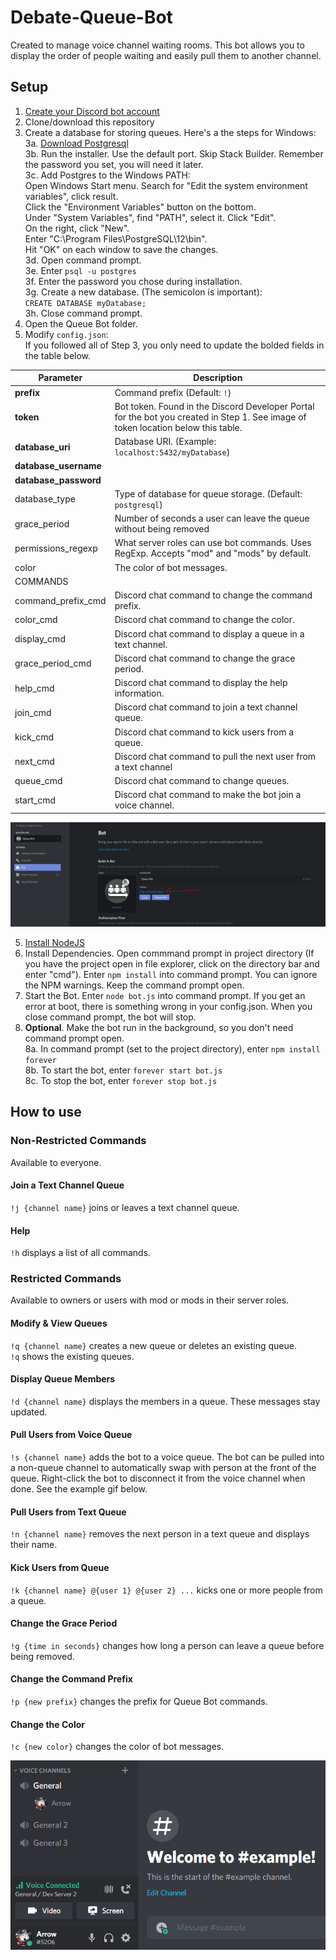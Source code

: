 # Debate-Queue-Bot
Created to manage voice channel waiting rooms. This bot allows you to display the order of people waiting and easily pull them to another channel.  

## Setup
1. [Create your Discord bot account](https://discordpy.readthedocs.io/en/latest/discord.html)  
2. Clone/download this repository  
3. Create a database for storing queues. Here's a the steps for Windows:  
	3a. [Download Postgresql](https://www.enterprisedb.com/downloads/postgres-postgresql-downloads)  
	3b. Run the installer. Use the default port. Skip Stack Builder. Remember the password you set, you will need it later.  
	3c. Add Postgres to the Windows PATH:  
		Open Windows Start menu. Search for "Edit the system environment variables", click result.  
		Click the "Environment Variables" button on the bottom.  
		Under "System Variables", find "PATH", select it. Click "Edit".  
		On the right, click "New".  
		Enter "C:\Program Files\PostgreSQL\12\bin".  
		Hit "OK" on each window to save the changes.  
	3d. Open command prompt.  
	3e. Enter `psql -u postgres`  
	3f. Enter the password you chose during installation.   
	3g. Create a new database. (The semicolon is important):  
		`CREATE DATABASE myDatabase;`  
	3h. Close command prompt.  
4. Open the Queue Bot folder.  
5. Modify `config.json`:  
	If you followed all of Step 3, you only need to update the bolded fields in the table below.

| Parameter             | Description                                                                                                                       |
|-----------------------|-----------------------------------------------------------------------------------------------------------------------------------|
| **prefix**            | Command prefix (Default: `!`)                                                                                                     |
| **token**             | Bot token. Found in the Discord Developer Portal for the bot you created in Step 1. See image of token location below this table. |
| **database_uri**      | Database URI. (Example: `localhost:5432/myDatabase`)						       							                        |
| **database_username** |                                                                                                                                   |
| **database_password** |                                                                                                                                   |
| database_type         | Type of database for queue storage. (Default: `postgresql`)                                                                       |
| grace_period          | Number of seconds a user can leave the queue without being removed                                                                |
| permissions_regexp    | What server roles can use bot commands. Uses RegExp. Accepts "mod" and "mods" by default.                                         |
| color                 | The color of bot messages.                                                                                                        |
| COMMANDS              |                                                                                                                                   |
| command_prefix_cmd    | Discord chat command to change the command prefix.                                                                                |
| color_cmd             | Discord chat command to change the color.                                                                                         |
| display_cmd           | Discord chat command to display a queue in a text channel.                                                                        |
| grace_period_cmd      | Discord chat command to change the grace period.                                                                                  |
| help_cmd              | Discord chat command to display the help information.                                                                             |
| join_cmd              | Discord chat command to join a text channel queue.                                                                                |
| kick_cmd              | Discord chat command to kick users from a queue.                                                                                  |
| next_cmd              | Discord chat command to pull the next user from a text channel                                                                    |
| queue_cmd             | Discord chat command to change queues.                                                                                            |
| start_cmd             | Discord chat command to make the bot join a voice channel.                                                                        |

![Token Location](docs/token_location.PNG)  

5. [Install NodeJS](https://discordjs.guide/preparations/#installing-node-js)  
6. Install Dependencies. Open commmand prompt in project directory (If you have the project open in file explorer, click on the directory bar and enter "cmd"). Enter `npm install` into command prompt. You can ignore the NPM warnings. Keep the command prompt open.
7. Start the Bot. Enter `node bot.js` into command prompt. If you get an error at boot, there is something wrong in your config.json. When you close command prompt, the bot will stop.  
8. **Optional**. Make the bot run in the background, so you don't need command prompt open.  
	8a. In command prompt (set to the project directory), enter `npm install forever`  
	8b. To start the bot, enter `forever start bot.js`  
	8c. To stop the bot, enter `forever stop bot.js`  
  
## How to use  
### Non-Restricted Commands  
Available to everyone.  
#### Join a Text Channel Queue 
`!j {channel name}` joins or leaves a text channel queue.   
#### Help  
`!h` displays a list of all commands.  

### Restricted Commands  
Available to owners or users with mod or mods in their server roles.  
#### Modify & View Queues  
`!q {channel name}` creates a new queue or deletes an existing queue.  
`!q` shows the existing queues.  
#### Display Queue Members  
`!d {channel name}` displays the members in a queue. These messages stay updated.  
#### Pull Users from Voice Queue  
`!s {channel name}` adds the bot to a voice queue. The bot can be pulled into a non-queue channel to automatically swap with person at the front of the queue. Right-click the bot to disconnect it from the voice channel when done. See the example gif below.  
#### Pull Users from Text Queue  
`!n {channel name}` removes the next person in a text queue and displays their name.  
#### Kick Users from Queue  
`!k {channel name} @{user 1} @{user 2} ...`  kicks one or more people from a queue.  
  
#### Change the Grace Period  
`!g {time in seconds}` changes how long a person can leave a queue before being removed.  
#### Change the Command Prefix  
`!p {new prefix}` changes the prefix for Queue Bot commands.  
#### Change the Color  
`!c {new color}` changes the color of bot messages.  


![Example of `!s`](docs/example.gif)  
